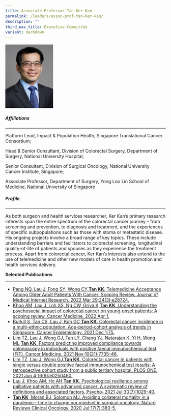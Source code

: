 ```yaml
---
title: Associate Professor Tan Ker Kan
permalink: /leaders/assoc-prof-tan-ker-kan/
description: ""
third_nav_title: Executive Committee
variant: markdown
---
```

<img style="width:150px" src="/images/Leaders/tan-ker-kan.png">

##### Affiliations
* * *

Platform Lead,&nbsp;Impact &amp; Population Health, Singapore Translational Cancer Consortium;

Head &amp; Senior Consultant, Division of Colorectal Surgery, Department of Surgery, National University Hospital;

Senior Consultant, Division of Surgical Oncology, National University Cancer Institute, Singapore;

Associate Professor, Department of Surgery, Yong Loo Lin School of Medicine, National University of Singapore

##### Profile

* * *

As both surgeon and health services researcher, Ker Kan’s primary research interests span the entire spectrum of the colorectal cancer journey – from screening and prevention, to diagnosis and treatment, and the experiences of specific subpopulations such as those with stoma or metastatic disease. His ongoing projects involve a broad range of key topics. These include understanding barriers and facilitators to colorectal screening, longitudinal quality-of-life of patients and spouses as they experience the treatment process. Apart from colorectal cancer, Ker Kan’s interests also extend to the use of telemedicine and other new models of care in health promotion and health services delivery.

**Selected Publications**

* * *

*   [Pang NQ, Lau J, Fong SY, Wong CY,**Tan KK**. Telemedicine Acceptance Among Older Adult Patients With Cancer: Scoping Review. Journal of Medical Internet Research. 2022 Mar 29;24(3):e28724.](https://pubmed.ncbi.nlm.nih.gov/35348462/)
*   [Khoo AM, Lau J, Loh XS, Ng CW, Griva K,**Tan KK**. Understanding the psychosocial impact of colorectal cancer on young‐onset patients: A scoping review. Cancer Medicine. 2022 Apr 1.](https://europepmc.org/article/MED/35150052)
*   [Burkill S, Tan CS, Lau J, Koh GC,**Tan KK**. Colorectal cancer incidence in a multi-ethnic population: Age-period-cohort analysis of trends in Singapore. Cancer Epidemiology. 2021 Dec 1;75.](https://pubmed.ncbi.nlm.nih.gov/34653790/)
*   [Lim TZ, Lau J, Wong GJ, Tan LY, Chang YJ, Natarajan K, Yi H, Wong ML,**Tan KK**. Factors predicting improved compliance towards colonoscopy in individuals with positive faecal immunochemical test (FIT). Cancer Medicine. 2021 Nov;10(21):7735-46.](https://pubmed.ncbi.nlm.nih.gov/34519182/)
*   [Lim TZ, Lau J, Wong GJ,**Tan KK**. Colorectal cancer in patients with single versus double positive faecal immunochemical test results: A retrospective cohort study from a public tertiary hospital. PLOS ONE. 2021 Jun 4;16(6):e0250460.](https://pubmed.ncbi.nlm.nih.gov/34086681/)
*   [Lau J, Khoo AM, Ho AH,**Tan KK**. Psychological resilience among palliative patients with advanced cancer: A systematic review of definitions and associated factors. Psycho‐ 2021 Jul;30(7):1029-40.](https://onlinelibrary.wiley.com/doi/10.1002/pon.5666)
*   [**Tan KK**, Moran BJ, Solomon MJ. Avoiding collateral mortality in a pandemic—time to change our mindset in surgical oncology. Nature Reviews Clinical Oncology. 2020 Jul;17(7):383-5.](https://pubmed.ncbi.nlm.nih.gov/32372035/)
